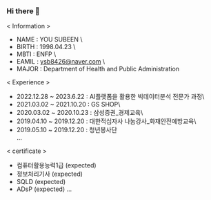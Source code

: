 ### Hi there 👋

<!--
**YOUSUBEEN/YOUSUBEEN** is a ✨ _special_ ✨ repository because its `README.md` (this file) appears on your GitHub profile.

Here are some ideas to get you started:

- 🔭 I’m currently working on ...
- 🌱 I’m currently learning ...
- 👯 I’m looking to collaborate on ...
- 🤔 I’m looking for help with ...
- 💬 Ask me about ...
- 📫 How to reach me: ...
- 😄 Pronouns: ...
- ⚡ Fun fact: ...
-->
< Information >

- NAME : YOU SUBEEN \
- BIRTH : 1998.04.23 \
- MBTI : ENFP \
- EAMIL : ysb8426@naver.com \
- MAJOR : Department of Health and Public Administration 

< Experience >

- 2022.12.28 ~ 2023.6.22 : AI플랫폼을 활용한 빅데이터분석 전문가 과정\
- 2021.03.02 ~ 2021.10.20 : GS SHOP\
- 2020.03.02 ~ 2020.10.23 : 삼성증권_경제교육\
- 2019.04.10 ~ 2019.12.20 : 대한적십자사 나눔강사_화재안전예방교육\
- 2019.05.10 ~ 2019.12.20 : 청년봉사단\
...

< certificate >

- 컴퓨터활용능력1급 (expected)
- 정보처리기사 (expected)
- SQLD (expected)
- ADsP (expected)
...
